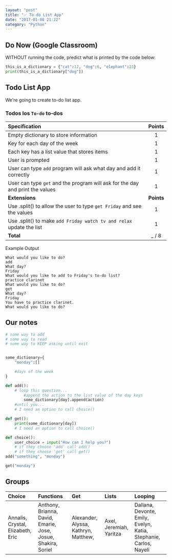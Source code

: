```yaml
---
layout: "post"
title: "✅ To-do List App"
date: "2017-01-08 21:22"
category: "Python"
---
```


## Do Now (Google Classroom)
WITHOUT running the code, predict what is printed by the code below:

```python
this_is_a_dictionary = {"cat":12, "dog":6, "elephant":23}
print(this_is_a_dictionary["dog"])
```

## <span class="mega-octicon octicon-tasklist"></span> Todo List App

We're going to create to-do list app.

### Todos los `To-do` to-dos

| Specification                                                                 |   Points   |
|:------------------------------------------------------------------------------|:----------:|
| Empty dictionary to store information                                         |     1      |
| Key for each day of the week                                                  |     1      |
| Each key has a list value that stores items                                   |     1      |
| User is prompted                                                              |     1      |
| User can type `add` program will ask what day and add it correctly            |     1      |
| User can type `get` and the program will ask for the day and print the values |     1      |
| **Extensions**                                                                | **Points** |
| Use .split() to allow the user to type `get Friday` and see the values        |     1      |
| Use .split() to make `add Friday watch tv and relax` update the list          |     1      |
| **Total**                                                                     |   _ / 8    |

Example Output

```
What would you like to do?
add
What day?
Friday
What would you like to add to Friday's to-do list?
practice clarinet
What would you like to do?
get
What day?
Friday
You have to practice clarinet.
What would you like to do?
```

## Our notes

```python
# some way to add
# some way to read
# some way to KEEP asking until exit


some_dictionary={
    "monday":[]

    #days of the week
}

def add():
    # loop this question...
        #append the action to the list value of the day keys
        some_dictionary[day].append(action)
    #until you...
    # I need an option to call choice()

def get():
    print(some_dictionary[day])
    # I need an option to call choice()

def choice():
    user_choice = input("How can I help you?")
    # if they choose 'add' call add()
    # if they choose 'get' call get()
add("something", "monday")

get("monday")
```

## Groups
| Choice                            | Functions                                                     | Get                                  | Lists                   | Looping                                                           |
|:----------------------------------|:--------------------------------------------------------------|:-------------------------------------|:------------------------|:------------------------------------------------------------------|
| Annalis, Crystal, Elizabeth, Eric | Anthony, Brianna, David, Emarie, Jose, Josue, Shakira, Soriel | Alexander, Alyssa, Kathryn, Matthew, | Axel, Jeremiah, Yaritza | Dallana, Devonte, Emily, Evelyn, Katia, Stephanie, Carlos, Nayeli |
